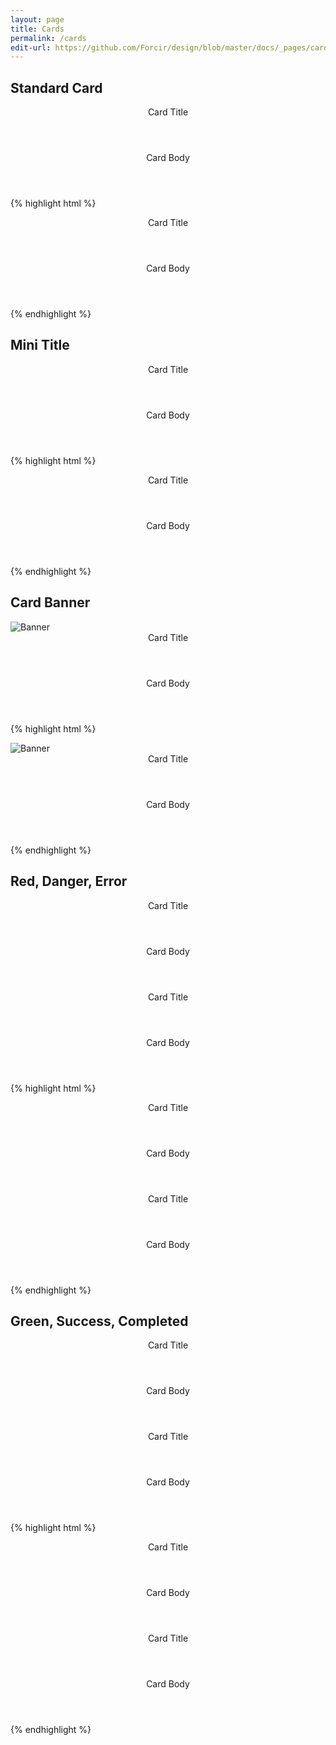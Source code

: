 ```yaml
---
layout: page
title: Cards
permalink: /cards
edit-url: https://github.com/Forcir/design/blob/master/docs/_pages/cards.md
---
```


## Standard Card

<div class="card">
    <header class="card-title">Card Title</header>
    <header class="card-body">Card Body</header>
</div>

{% highlight html %}
<div class="card">
    <header class="card-title">Card Title</header>
    <header class="card-body">Card Body</header>
</div>
{% endhighlight %}

## Mini Title

<div class="card">
    <header class="card-title-mini">Card Title</header>
    <header class="card-body">Card Body</header>
</div>

{% highlight html %}
<div class="card">
    <header class="card-title-mini">Card Title</header>
    <header class="card-body">Card Body</header>
</div>
{% endhighlight %}

## Card Banner

<div class="card">
    <div class="card-banner"><img src="https://dummyimage.com/1500x500/e5e5e5/222.png&text=Banner+Image" alt="Banner" /></div>
    <header class="card-title-mini">Card Title</header>
    <header class="card-body">Card Body</header>
</div>

{% highlight html %}

<div class="card">
    <div class="card-banner"><img src=".." alt="Banner" /></div>
    <header class="card-title-mini">Card Title</header>
    <header class="card-body">Card Body</header>
</div>
{% endhighlight %}

## Red, Danger, Error

<div class="card card-error">
    <header class="card-title">Card Title</header>
    <header class="card-body">Card Body</header>
</div>

<div class="card card-error">
    <header class="card-title-mini">Card Title</header>
    <header class="card-body">Card Body</header>
</div>

{% highlight html %}
<div class="card card-error">
    <header class="card-title">Card Title</header>
    <header class="card-body">Card Body</header>
</div>

<div class="card card-error">
    <header class="card-title-mini">Card Title</header>
    <header class="card-body">Card Body</header>
</div>
{% endhighlight %}

## Green, Success, Completed

<div class="card card-success">
    <header class="card-title">Card Title</header>
    <header class="card-body">Card Body</header>
</div>

<div class="card card-success">
    <header class="card-title-mini">Card Title</header>
    <header class="card-body">Card Body</header>
</div>

{% highlight html %}
<div class="card card-success">
    <header class="card-title">Card Title</header>
    <header class="card-body">Card Body</header>
</div>

<div class="card card-success">
    <header class="card-title-mini">Card Title</header>
    <header class="card-body">Card Body</header>
</div>
{% endhighlight %}
